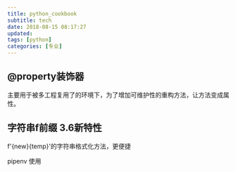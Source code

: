 ```yaml
---
title: python_cookbook
subtitle: tech
date: 2018-08-15 08:17:27
updated:
tags: [python]
categories: [专业]
---
```



## @property装饰器

主要用于被多工程复用了的环境下，为了增加可维护性的重构方法，让方法变成属性。

## 字符串f前缀 3.6新特性

f'{new}{temp}'的字符串格式化方法，更便捷



pipenv 使用

```

```
